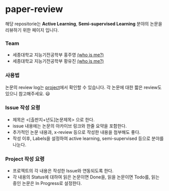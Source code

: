 # paper-review

해당 repositorie는 **Active Learning**, **Semi-supervised Learning** 분야의 논문을 리뷰하기 위한 페이지 입니다.

### Team

- 세종대학교 지능기전공학부 홍주영 [(who is me?)](https://github.com/liv0vil)
- 세종대학교 지능기전공학부 황유진 [(who is me?)](https://github.com/hyj378)

### 사용법
논문의 review log는 [project](https://github.com/users/hyj378/projects/1/views/1)에서 확인할 수 있습니다.
각 논문에 대한 짧은 review도 있으니 참고해주세요. 😃

### Issue 작성 요령
- 제목은 <[출판지+년도]논문제목> 으로 한다.
- issue 내용에는 논문의 아카이브 링크와 한줄 요약을 포함한다.
- 추가적인 논문 내용과, x-review 등으로 작성한 내용을 첨부해도 좋다.
- 작성 이후, Labels을 설정하여 active learning, semi-supervised 등으로 분야를 나눈다.

### Project 작성 요령
- 프로젝트의 각 내용은 작성한 Issue와 연동되도록 한다.
- 각 내용의 Status에 대하여 읽은 논문이면 Done을, 읽을 논문이면 Todo를, 읽는 중인 논문은 In Progress로 설정한다.
